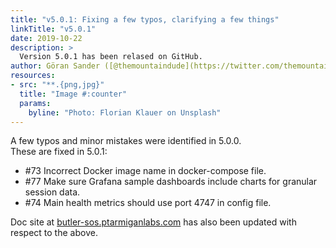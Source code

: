 ```yaml
---
title: "v5.0.1: Fixing a few typos, clarifying a few things"
linkTitle: "v5.0.1"
date: 2019-10-22
description: >
  Version 5.0.1 has been relased on GitHub.
author: Göran Sander ([@themountaindude](https://twitter.com/themountaindude))
resources:
- src: "**.{png,jpg}"
  title: "Image #:counter"
  params:
    byline: "Photo: Florian Klauer on Unsplash"
---
```


A few typos and minor mistakes were identified in 5.0.0.  
These are fixed in 5.0.1:

- #73 Incorrect Docker image name in docker-compose file.
- #77 Make sure Grafana sample dashboards include charts for granular session data.
- #74 Main health metrics should use port 4747 in config file.

Doc site at [butler-sos.ptarmiganlabs.com](https://butler-sos.ptarmiganlabs.com) has also been updated with respect to the above.

